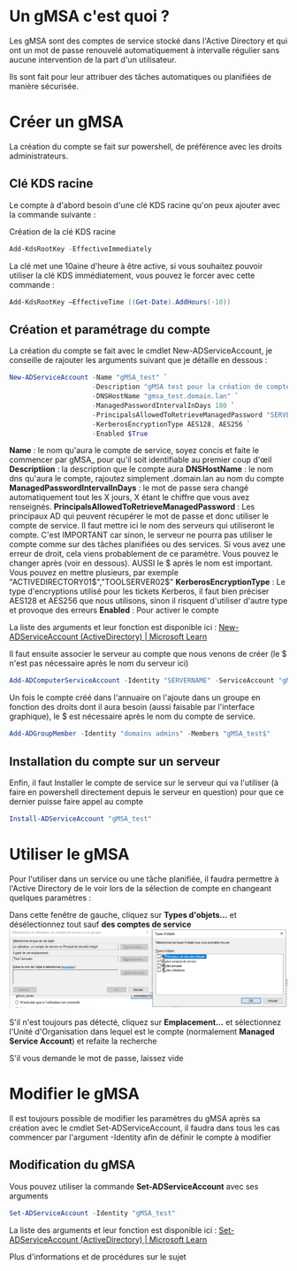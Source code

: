 # Un gMSA c'est quoi ?
Les gMSA sont des comptes de service stocké dans l'Active Directory et qui ont un mot de passe renouvelé automatiquement à intervalle régulier sans aucune intervention de la part d'un utilisateur.

Ils sont fait pour leur attribuer des tâches automatiques ou planifiées de manière sécurisée.
# Créer un gMSA
La création du compte se fait sur powershell, de préférence avec les droits administrateurs.

## Clé KDS racine
Le compte à d'abord besoin d'une clé KDS racine qu'on peux ajouter avec la commande suivante :

Création de la clé KDS racine
```powershell
Add-KdsRootKey -EffectiveImmediately
```
La clé met une 10aine d'heure à être active, si vous souhaitez pouvoir utiliser la clé KDS immédiatement, vous pouvez le forcer avec cette commande :
```powershell
Add-KdsRootKey –EffectiveTime ((Get-Date).AddHours(-10))
```
## Création et paramétrage du compte
La création du compte se fait avec le cmdlet New-ADServiceAccount, je conseille de rajouter les arguments suivant que je détaille en dessous :

```powershell
New-ADServiceAccount -Name "gMSA_test" `
                     -Description "gMSA test pour la création de comptes de services" `
                     -DNSHostName "gmsa_test.domain.lan" `
                     -ManagedPasswordIntervalInDays 180 `
                     -PrincipalsAllowedToRetrieveManagedPassword "SERVERNAM$" `
                     -KerberosEncryptionType AES128, AES256 `
                     -Enabled $True
```
**Name** : le nom qu'aura le compte de service, soyez concis et faite le commencer par gMSA_ pour qu'il soit identifiable au premier coup d'œil
**Descriptiion** : la description que le compte aura
**DNSHostName** : le nom dns qu'aura le compte, rajoutez simplement .domain.lan au nom du compte
**ManagedPasswordIntervalInDays** : le mot de passe sera changé automatiquement tout les X jours, X étant le chiffre que vous avez renseignés.
**PrincipalsAllowedToRetrieveManagedPassword** : Les principaux AD qui peuvent récupérer le mot de passe et donc utiliser le compte de service. Il faut mettre ici le nom des serveurs qui utiliseront le compte. C'est IMPORTANT car sinon, le serveur ne pourra pas utiliser le compte comme sur des tâches planifiées ou des services. Si vous avez une erreur de droit, cela viens probablement de ce paramètre. Vous pouvez le changer après (voir en dessous). AUSSI le $ après le nom est important. Vous pouvez en mettre plusieurs, par exemple "ACTIVEDIRECTORY01$","TOOLSERVER02$"
**KerberosEncryptionType** : Le type d'encryptions utilisé pour les tickets Kerberos, il faut bien préciser AES128 et AES256 que nous utilisons, sinon il risquent d'utiliser d'autre type et provoque des erreurs
**Enabled** : Pour activer le compte

La liste des arguments et leur fonction est disponible ici : [New-ADServiceAccount (ActiveDirectory) | Microsoft Learn](https://learn.microsoft.com/en-us/powershell/module/activedirectory/new-adserviceaccount)

Il faut ensuite associer le serveur au compte que nous venons de créer (le $ n'est pas nécessaire après le nom du serveur ici)
```powershell
Add-ADComputerServiceAccount -Identity "SERVERNAME" -ServiceAccount "gMSA_test"
```

Un fois le compte créé dans l'annuaire on l'ajoute dans un groupe en fonction des droits dont il aura besoin (aussi faisable par l'interface graphique), le $ est nécessaire après le nom du compte de service.
```powershell
Add-ADGroupMember -Identity "domains admins" -Members "gMSA_test$"
```
## Installation du compte sur un serveur
Enfin, il faut Installer le compte de service sur le serveur qui va l'utiliser (à faire en powershell directement depuis le serveur en question) pour que ce dernier puisse faire appel au compte

```powershell
Install-ADServiceAccount "gMSA_test"
```
# Utiliser le gMSA
Pour l'utiliser dans un service ou une tâche planifiée, il faudra permettre à l'Active Directory de le voir lors de la sélection de compte en changeant quelques paramètres :

Dans cette fenêtre de gauche, cliquez sur **Types d'objets...** et désélectionnez tout sauf **des comptes de service**
![Types d'objets et comptes de service](https://github.com/GrandPyjaman/GrandPyjaman-stuff/blob/main/Tutorials/Windows/Screenshots/types_objet.png)

S'il n'est toujours pas détecté, cliquez sur **Emplacement...** et sélectionnez l'Unité d'Organisation dans lequel est le compte (normalement **Managed Service Account**) et refaite la recherche

S'il vous demande le mot de passe, laissez vide

# Modifier le gMSA
Il est toujours possible  de modifier les paramètres du gMSA après sa création avec le cmdlet Set-ADServiceAccount, il faudra dans tous les cas commencer par l'argument -Identity afin de définir le compte à modifier

## Modification du gMSA
Vous pouvez utiliser la commande **Set-ADServiceAccount** avec ses arguments
```Powershell
Set-ADServiceAccount -Identity "gMSA_test"
```
La liste des arguments et leur fonction est disponible ici : [Set-ADServiceAccount (ActiveDirectory) | Microsoft Learn](https://learn.microsoft.com/en-us/powershell/module/activedirectory/set-adserviceaccount)



Plus d'informations et de procédures sur le sujet
